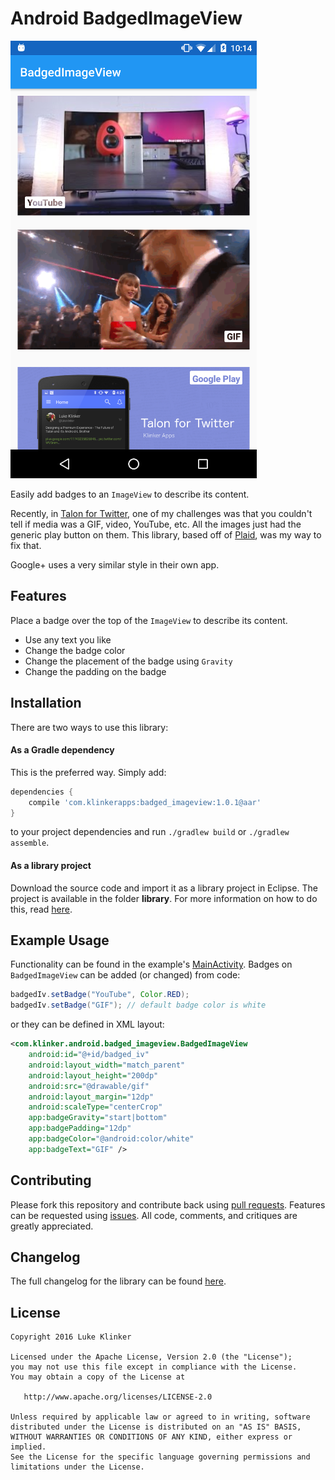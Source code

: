 # Android BadgedImageView

![Screenshot](preview.png)

Easily add badges to an `ImageView` to describe its content.

Recently, in [Talon for Twitter](https://github.com/klinker24/Talon-for-Twitter), one of my challenges was that you couldn't tell if media was a GIF, video, YouTube, etc. All the images just had the generic play button on them. This library, based off of [Plaid](https://github.com/nickbutcher/plaid), was my way to fix that.

Google+ uses a very similar style in their own app.

## Features

Place a badge over the top of the `ImageView` to describe its content.

 - Use any text you like
 - Change the badge color
 - Change the placement of the badge using `Gravity`
 - Change the padding on the badge

## Installation

There are two ways to use this library:

#### As a Gradle dependency

This is the preferred way. Simply add:

```groovy
dependencies {
    compile 'com.klinkerapps:badged_imageview:1.0.1@aar'
}
```

to your project dependencies and run `./gradlew build` or `./gradlew assemble`.

#### As a library project

Download the source code and import it as a library project in Eclipse. The project is available in the folder **library**. For more information on how to do this, read [here](http://developer.android.com/tools/projects/index.html#LibraryProjects).

## Example Usage

Functionality can be found in the example's [MainActivity](https://github.com/klinker24/Android-BadgedImageView/blob/master/example/src/main/java/com/klinker/android/badged_imageview_example/MainActivity.java). Badges on `BadgedImageView` can be added (or changed) from code:

```java
badgedIv.setBadge("YouTube", Color.RED);
badgedIv.setBadge("GIF"); // default badge color is white
```

or they can be defined in XML layout:
```xml
<com.klinker.android.badged_imageview.BadgedImageView
    android:id="@+id/badged_iv"
    android:layout_width="match_parent"
    android:layout_height="200dp"
    android:src="@drawable/gif"
    android:layout_margin="12dp"
    android:scaleType="centerCrop"
    app:badgeGravity="start|bottom"
    app:badgePadding="12dp"
    app:badgeColor="@android:color/white"
    app:badgeText="GIF" />
```

## Contributing

Please fork this repository and contribute back using [pull requests](https://github.com/klinker24/Android-BadgedImageView/pulls). Features can be requested using [issues](https://github.com/klinker24/Android-BadgedImageView/issues). All code, comments, and critiques are greatly appreciated.

## Changelog

The full changelog for the library can be found [here](https://github.com/klinker24/Android-BadgedImageView/blob/master/changelog.md).


## License

    Copyright 2016 Luke Klinker

    Licensed under the Apache License, Version 2.0 (the "License");
    you may not use this file except in compliance with the License.
    You may obtain a copy of the License at

       http://www.apache.org/licenses/LICENSE-2.0

    Unless required by applicable law or agreed to in writing, software
    distributed under the License is distributed on an "AS IS" BASIS,
    WITHOUT WARRANTIES OR CONDITIONS OF ANY KIND, either express or implied.
    See the License for the specific language governing permissions and
    limitations under the License.
